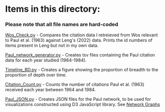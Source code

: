# Items in this directory:

### Please note that all file names are hard-coded

[Wos_Check.py](Impact_Assessment/WoS_Check.py) - Compares the citation data I retreieved from Wos relevant to Paul et al. (1963) against Leng's (2022) data. Prints the id numbers of items present in Leng but not in my own data. 

[Paul_network_generator.py](Impact_Assessment/Paul_network_generator.py) - Creates tsv files containing the Paul citation data for each year studied (1964-1984).

[Timeline_BD.py](Impact_Assessment/Timeline_BD.py) - Creates a figure showing the proportion of breadth to the proportion of depth over time. 

[Citation_Count.py](Impact_Assessment/Citation_Count.py) - Counts the number of citations Paul et al. (1963) received each year between 1964 and 1984.

[Paul_JSON.py](Impact_Assessment/Paul_JSON.py) - Creates JSON files for the Paul network, to be used for visualizations constructed using D3 JavaScript library. See [Network Graphs](https://github.com/el-wittmer/CS597_2022/tree/main/Impact_Assessment/Network_Graphs)
